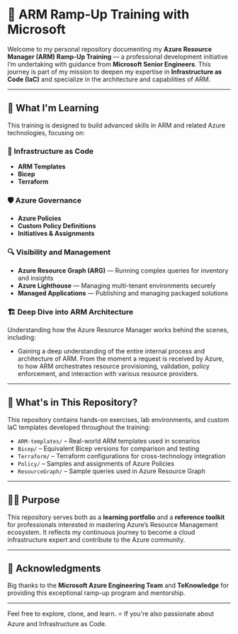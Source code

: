 # 🚀 ARM Ramp-Up Training with Microsoft

Welcome to my personal repository documenting my **Azure Resource Manager (ARM) Ramp-Up Training** — a professional development initiative I’m undertaking with guidance from **Microsoft Senior Engineers**. This journey is part of my mission to deepen my expertise in **Infrastructure as Code (IaC)** and specialize in the architecture and capabilities of ARM.

---

## 🧠 What I'm Learning

This training is designed to build advanced skills in ARM and related Azure technologies, focusing on:

### 📐 Infrastructure as Code
- **ARM Templates**
- **Bicep**
- **Terraform**

### 🛡️ Azure Governance
- **Azure Policies**
- **Custom Policy Definitions**
- **Initiatives & Assignments**

### 🔍 Visibility and Management
- **Azure Resource Graph (ARG)** — Running complex queries for inventory and insights
- **Azure Lighthouse** — Managing multi-tenant environments securely
- **Managed Applications** — Publishing and managing packaged solutions

### 🏗️ Deep Dive into ARM Architecture
Understanding how the Azure Resource Manager works behind the scenes, including:
- Gaining a deep understanding of the entire internal process and architecture of ARM. From the moment a request is received by Azure, to how ARM orchestrates resource provisioning, validation, policy enforcement, and interaction with various resource providers.

---

## 📁 What's in This Repository?

This repository contains hands-on exercises, lab environments, and custom IaC templates developed throughout the training:

- `ARM-templates/` – Real-world ARM templates used in scenarios
- `Bicep/` – Equivalent Bicep versions for comparison and testing
- `Terraform/` – Terraform configurations for cross-technology integration
- `Policy/` – Samples and assignments of Azure Policies
- `ResourceGraph/` – Sample queries used in Azure Resource Graph

---

## 👨‍🏫 Purpose

This repository serves both as a **learning portfolio** and a **reference toolkit** for professionals interested in mastering Azure’s Resource Management ecosystem. It reflects my continuous journey to become a cloud infrastructure expert and contribute to the Azure community.

---

## 🙌 Acknowledgments

Big thanks to the **Microsoft Azure Engineering Team** and **TeKnowledge** for providing this exceptional ramp-up program and mentorship.

---

Feel free to explore, clone, and learn. ⭐ If you're also passionate about Azure and Infrastructure as Code.
